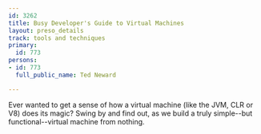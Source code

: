 ```yaml
---
id: 3262
title: Busy Developer's Guide to Virtual Machines
layout: preso_details
track: tools and techniques
primary:
  id: 773
persons:
- id: 773
  full_public_name: Ted Neward

---
```

Ever wanted to get a sense of how a virtual machine (like the JVM, CLR or V8) does its magic? Swing by and find out, as we build a truly simple--but functional--virtual machine from nothing.